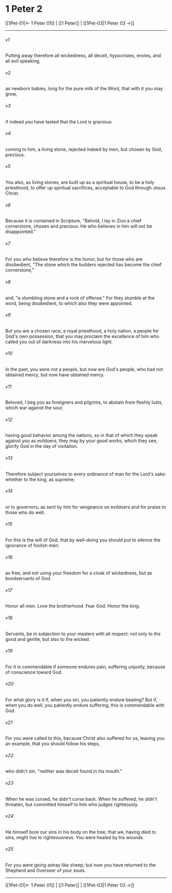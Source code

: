 # 1 Peter 2

[[1Pet-01|← 1 Peter 01]] | [[1 Peter]] | [[1Pet-03|1 Peter 03 →]]
***



###### v1 
Putting away therefore all wickedness, all deceit, hypocrisies, envies, and all evil speaking, 

###### v2 
as newborn babies, long for the pure milk of the Word, that with it you may grow, 

###### v3 
if indeed you have tasted that the Lord is gracious: 

###### v4 
coming to him, a living stone, rejected indeed by men, but chosen by God, precious. 

###### v5 
You also, as living stones, are built up as a spiritual house, to be a holy priesthood, to offer up spiritual sacrifices, acceptable to God through Jesus Christ. 

###### v6 
Because it is contained in Scripture, "Behold, I lay in Zion a chief cornerstone, chosen and precious: He who believes in him will not be disappointed." 

###### v7 
For you who believe therefore is the honor, but for those who are disobedient, "The stone which the builders rejected has become the chief cornerstone," 

###### v8 
and, "a stumbling stone and a rock of offense." For they stumble at the word, being disobedient, to which also they were appointed. 

###### v9 
But you are a chosen race, a royal priesthood, a holy nation, a people for God's own possession, that you may proclaim the excellence of him who called you out of darkness into his marvelous light. 

###### v10 
In the past, you were not a people, but now are God's people, who had not obtained mercy, but now have obtained mercy. 

###### v11 
Beloved, I beg you as foreigners and pilgrims, to abstain from fleshly lusts, which war against the soul; 

###### v12 
having good behavior among the nations, so in that of which they speak against you as evildoers, they may by your good works, which they see, glorify God in the day of visitation. 

###### v13 
Therefore subject yourselves to every ordinance of man for the Lord's sake: whether to the king, as supreme; 

###### v14 
or to governors, as sent by him for vengeance on evildoers and for praise to those who do well. 

###### v15 
For this is the will of God, that by well-doing you should put to silence the ignorance of foolish men: 

###### v16 
as free, and not using your freedom for a cloak of wickedness, but as bondservants of God. 

###### v17 
Honor all men. Love the brotherhood. Fear God. Honor the king. 

###### v18 
Servants, be in subjection to your masters with all respect: not only to the good and gentle, but also to the wicked. 

###### v19 
For it is commendable if someone endures pain, suffering unjustly, because of conscience toward God. 

###### v20 
For what glory is it if, when you sin, you patiently endure beating? But if, when you do well, you patiently endure suffering, this is commendable with God. 

###### v21 
For you were called to this, because Christ also suffered for us, leaving you an example, that you should follow his steps, 

###### v22 
who didn't sin, "neither was deceit found in his mouth." 

###### v23 
When he was cursed, he didn't curse back. When he suffered, he didn't threaten, but committed himself to him who judges righteously. 

###### v24 
He himself bore our sins in his body on the tree, that we, having died to sins, might live to righteousness. You were healed by his wounds. 

###### v25 
For you were going astray like sheep; but now you have returned to the Shepherd and Overseer of your souls.

***
[[1Pet-01|← 1 Peter 01]] | [[1 Peter]] | [[1Pet-03|1 Peter 03 →]]
